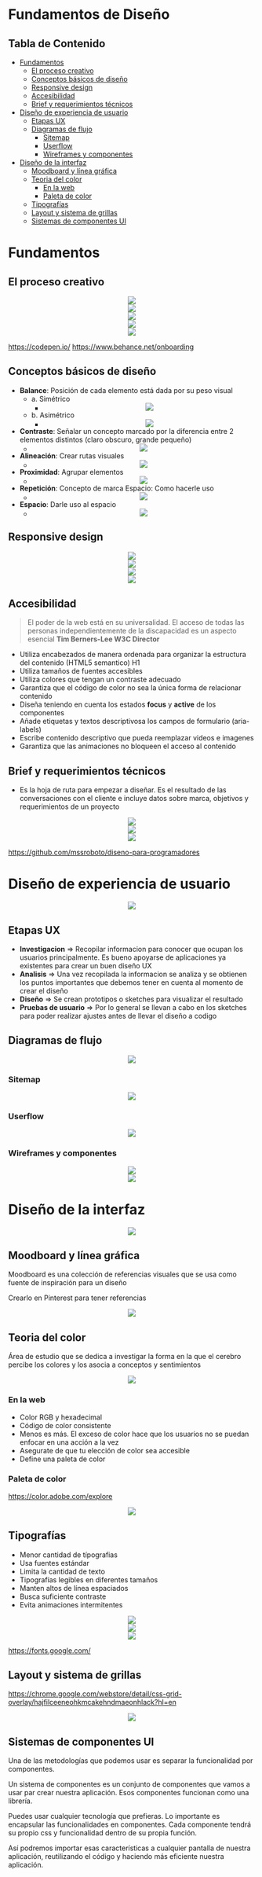 # Fundamentos de Diseño <!-- omit in toc -->

## Tabla de Contenido<!-- omit in toc -->
- [Fundamentos](#fundamentos)
  - [El proceso creativo](#el-proceso-creativo)
  - [Conceptos básicos de diseño](#conceptos-básicos-de-diseño)
  - [Responsive design](#responsive-design)
  - [Accesibilidad](#accesibilidad)
  - [Brief y requerimientos técnicos](#brief-y-requerimientos-técnicos)
- [Diseño de experiencia de usuario](#diseño-de-experiencia-de-usuario)
  - [Etapas UX](#etapas-ux)
  - [Diagramas de flujo](#diagramas-de-flujo)
    - [Sitemap](#sitemap)
    - [Userflow](#userflow)
    - [Wireframes y componentes](#wireframes-y-componentes)
- [Diseño de la interfaz](#diseño-de-la-interfaz)
  - [Moodboard y línea gráfica](#moodboard-y-línea-gráfica)
  - [Teoria del color](#teoria-del-color)
    - [En la web](#en-la-web)
    - [Paleta de color](#paleta-de-color)
  - [Tipografías](#tipografías)
  - [Layout y sistema de grillas](#layout-y-sistema-de-grillas)
  - [Sistemas de componentes UI](#sistemas-de-componentes-ui)

# Fundamentos

## El proceso creativo

<div align="center">
  <img src="img/1.png">
</div>

<div align="center">
  <img src="img/2.png">
</div>

<div align="center">
  <img src="img/3.png">
</div>

<div align="center">
  <img src="img/4.png">
</div>

<div align="center">
  <img src="img/5.png">
</div>

https://codepen.io/
https://www.behance.net/onboarding

## Conceptos básicos de diseño

* **Balance**: Posición de cada elemento está dada por su peso visual
    * a. Simétrico
      * <div align="center">
        <img src="img/6.png">
      </div>
    * b. Asimétrico
      * <div align="center">
        <img src="img/7.png">
      </div>
* **Contraste**: Señalar un concepto marcado por la diferencia entre 2 elementos distintos (claro obscuro, grande pequeño)
    * <div align="center">
      <img src="img/8.png">
    </div>
* **Alineación**: Crear rutas visuales
    * <div align="center">
      <img src="img/9.png">
    </div>
* **Proximidad**: Agrupar elementos
    * <div align="center">
      <img src="img/10.png">
    </div>
* **Repetición**: Concepto de marca
Espacio: Como hacerle uso
    * <div align="center">
      <img src="img/11.png">
    </div>
* **Espacio**: Darle uso al espacio
    * <div align="center">
      <img src="img/12.png">
    </div>

## Responsive design

<div align="center">
    <img src="img/13.png">
</div>

<div align="center">
    <img src="img/14.png">
</div>

<div align="center">
    <img src="img/15.png">
</div>

<div align="center">
    <img src="img/16.png">
</div>

## Accesibilidad

> El poder de la web está en su universalidad. El acceso de todas las personas independientemente de la discapacidad es un aspecto esencial 
> **Tim Berners-Lee W3C Director**

* Utiliza encabezados de manera ordenada para organizar la estructura del contenido (HTML5 semantico) H1
* Utiliza tamaños de fuentes accesibles
* Utiliza colores que tengan un contraste adecuado
* Garantiza que el código de color no sea la única forma de relacionar contenido
* Diseña teniendo en cuenta los estados **focus** y **active** de los componentes
* Añade etiquetas y textos descriptivosa los campos de formulario (aria-labels)
* Escribe contenido descriptivo que pueda reemplazar videos e imagenes
* Garantiza que las animaciones no bloqueen el acceso al contenido

## Brief y requerimientos técnicos

* Es la hoja de ruta para empezar a diseñar. Es el resultado de las conversaciones con el cliente e incluye datos sobre marca, objetivos y requerimientos de un proyecto

<div align="center">
    <img src="img/17.png">
</div>

<div align="center">
    <img src="img/18.png">
</div>

<div align="center">
    <img src="img/19.png">
</div>

https://github.com/mssroboto/diseno-para-programadores

# Diseño de experiencia de usuario

<div align="center">
    <img src="img/20.png">
</div>

## Etapas UX

* **Investigacion** ⇒ Recopilar informacion para conocer que ocupan los usuarios principalmente. Es bueno apoyarse de aplicaciones ya existentes para crear un buen diseño UX
* **Analisis** ⇒ Una vez recopilada la informacion se analiza y se obtienen los puntos importantes que debemos tener en cuenta al momento de crear el diseño
* **Diseño** ⇒ Se crean prototipos o sketches para visualizar el resultado
* **Pruebas de usuario** ⇒ Por lo general se llevan a cabo en los sketches para poder realizar ajustes antes de llevar el diseño a codigo

## Diagramas de flujo

<div align="center">
    <img src="img/21.png">
</div>

### Sitemap

<div align="center">
    <img src="img/22.png">
</div>

### Userflow

<div align="center">
    <img src="img/23.png">
</div>

### Wireframes y componentes

<div align="center">
    <img src="img/24.png">
</div>

<div align="center">
    <img src="img/25.png">
</div>

# Diseño de la interfaz

<div align="center">
    <img src="img/26.png">
</div>

## Moodboard y línea gráfica

Moodboard es una colección de referencias visuales que se usa como fuente de inspiración para un diseño

Crearlo en Pinterest para tener referencias

<div align="center">
    <img src="img/27.png">
</div>

## Teoria del color

Área de estudio que se dedica a investigar la forma en la que el cerebro percibe los colores y los asocia a conceptos y sentimientos

<div align="center">
    <img src="img/28.png">
</div>

### En la web

* Color RGB y hexadecimal
* Código de color consistente
* Menos es más. El exceso de color hace que los usuarios no se puedan enfocar en una acción a la vez
* Asegurate de que tu elección de color sea accesible
* Define una paleta de color

### Paleta de color

https://color.adobe.com/explore

<div align="center">
    <img src="img/1.webp">
</div>

## Tipografías

* Menor cantidad de típografias
* Usa fuentes estándar
* Limita la cantidad de texto
* Tipografías legibles en diferentes tamaños
* Manten altos de línea espaciados
* Busca suficiente contraste
* Evita animaciones intermitentes

<div align="center">
    <img src="img/29.png">
</div>

<div align="center">
    <img src="img/30.png">
</div>

<div align="center">
    <img src="img/31.png">
</div>

https://fonts.google.com/

## Layout y sistema de grillas

https://chrome.google.com/webstore/detail/css-grid-overlay/hajfilceeneohkmcakehndmaeonhlack?hl=en

<div align="center">
    <img src="img/32.png">
</div>

## Sistemas de componentes UI

Una de las metodologías que podemos usar es separar la funcionalidad por componentes.

Un sistema de componentes es un conjunto de componentes que vamos a usar par crear nuestra aplicación. Esos componentes funcionan como una librería.

Puedes usar cualquier tecnología que prefieras. Lo importante es encapsular las funcionalidades en componentes. Cada componente tendrá su propio css y funcionalidad dentro de su propia función.

Así podremos importar esas características a cualquier pantalla de nuestra aplicación, reutilizando el código y haciendo más eficiente nuestra aplicación.